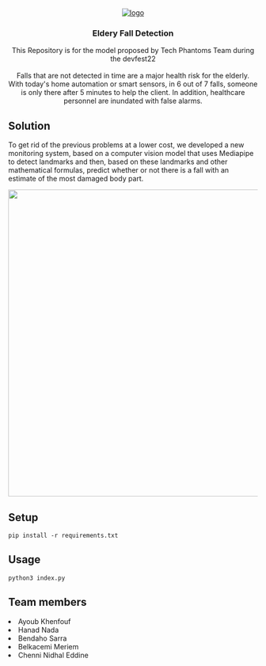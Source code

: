 <!-- PROJECT LOGO -->
<br />
<p align="center">
<a href="https://imgbb.com/"><img src="https://i.ibb.co/5GN9Ctj/logo.png" alt="logo" border="0"></a>
<h3 align="center">Eldery Fall Detection</h3>

  <p align="center">
This Repository is for the model proposed by Tech Phantoms Team during the devfest22
    <br />
    <br />
Falls that are not detected in time are a major health risk for the elderly. With today's home automation or smart sensors, in 6 out of 7 falls, someone is only there after 5 minutes to help the client. In addition, healthcare personnel are inundated with false alarms.


## Solution
To get rid of the previous problems at a lower cost, we developed a new monitoring system, based on a computer vision model that uses Mediapipe to detect landmarks and then, based on these landmarks and other mathematical formulas, predict whether or not there is a fall with an estimate of the most damaged body part.
<p align="center">
<img src="examples/savio demo.gif" width="620" />
</p>

## Setup
```shell script
pip install -r requirements.txt
```

## Usage
```shell script
python3 index.py
```
## Team members
<li>Ayoub Khenfouf</li>
<li>Hanad Nada</li>
<li>Bendaho Sarra</li>
<li>Belkacemi Meriem</li>
<li>Chenni Nidhal Eddine</li>
